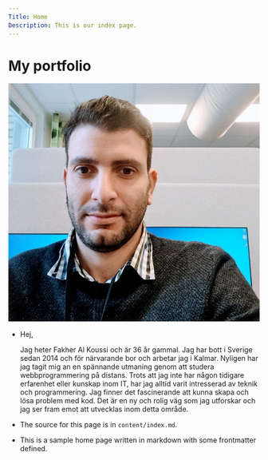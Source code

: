 ```yaml
---
Title: Home
Description: This is our index page.
---
```


My portfolio
===========================
!["me"](assets/img/me.jpg "Me")

* Hej,

    Jag heter Fakher Al Koussi och är 36 år gammal. Jag har bott i Sverige sedan 2014 och för närvarande bor och arbetar jag i Kalmar. Nyligen har jag tagit mig an en spännande utmaning genom att studera webbprogrammering på distans. Trots att jag inte har någon tidigare erfarenhet eller kunskap inom IT, har jag alltid varit intresserad av teknik och programmering. Jag finner det fascinerande att kunna skapa och lösa problem med kod. Det är en ny och rolig väg som jag utforskar och jag ser fram emot att utvecklas inom detta område.


* The source for this page is in `content/index.md`.

* This is a sample home page written in markdown with some frontmatter defined.
